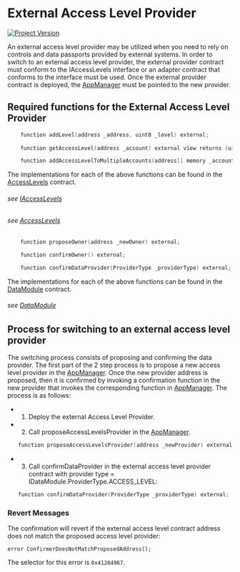 # External Access Level Provider
[![Project Version][version-image]][version-url]

An external access level provider may be utilized when you need to rely on controls and data passports provided by external systems. In order to switch to an external access level provider, the external provider contract must conform to the IAccessLevels interface or an adapter contract that conforms to the interface must be used. Once the external provider contract is deployed, the [AppManager](../../../src/client/application/AppManager.sol) must be pointed to the new provider.

## Required functions for the External Access Level Provider


```c
    function addLevel(address _address, uint8 _level) external;
    
    function getAccessLevel(address _account) external view returns (uint8);

    function addAccessLevelToMultipleAccounts(address[] memory _accounts, uint8 _level) external;
```

The implementations for each of the above functions can be found in the [AccessLevels](../../../src/client/application/data/AccessLevels.sol) contract.

###### *see [IAccessLevels](../../../src/client/application/data/IAccessLevels.sol)*
###### *see [AccessLevels](../../../src/client/application/data/AccessLevels.sol)*


```c
    function proposeOwner(address _newOwner) external;

    function confirmOwner() external;

    function confirmDataProvider(ProviderType _providerType) external;
```

The implementations for each of the above functions can be found in the [DataModule](../../../src/client/application/data/DataModule.sol) contract.

###### *see [DataModule](../../../src/client/application/data/DataModule.sol)*

## Process for switching to an external access level provider

The switching process consists of proposing and confirming the data provider. The first part of the 2 step process is to propose a new access level provider in the [AppManager](../../../src/client/application/AppManager.sol). Once the new provider address is proposed, then it is confirmed by invoking a confirmation function in the new provider that invokes the corresponding function in [AppManager](../../../src/client/application/AppManager.sol). The process is as follows:

- 1. Deploy the external Access Level Provider.
- 2. Call proposeAccessLevelsProvider in the [AppManager](../../../src/client/application/AppManager.sol).
    ```c
    function proposeAccessLevelsProvider(address _newProvider) external onlyRole(APP_ADMIN_ROLE);
    ```
- 3. Call confirmDataProvider in the external access level provider contract with provider type = IDataModule.ProviderType.ACCESS_LEVEL:
    ```c
    function confirmDataProvider(ProviderType _providerType) external;
    ```
    
### Revert Messages

The confirmation will revert if the external access level contract address does not match the proposed access level provider: 

```
error ConfirmerDoesNotMatchProposedAddress();
```
The selector for this error is `0x41284967`.

<!-- These are the header links -->
[version-image]: https://img.shields.io/badge/Version-2.2.0-brightgreen?style=for-the-badge&logo=appveyor
[version-url]: https://github.com/thrackle-io/forte-rules-engine